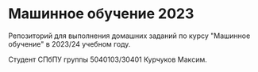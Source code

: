 # Машинное обучение 2023

Репозиторий для выполнения домашних заданий по курсу "Машинное обучение" в 2023/24 учебном году.

Студент СПбПУ группы 5040103/30401 Курчуков Максим.
